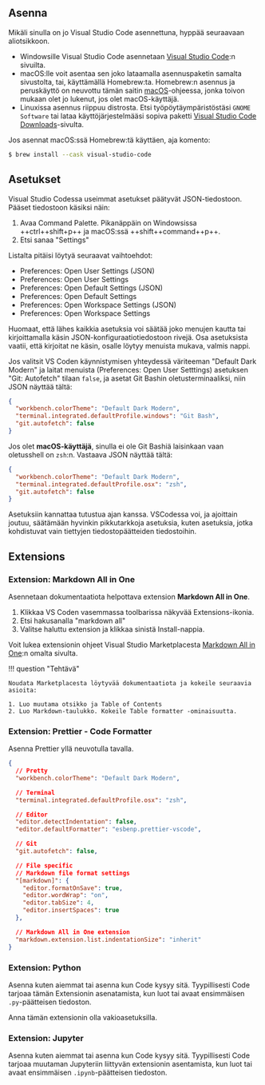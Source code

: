 ## Asenna

Mikäli sinulla on jo Visual Studio Code asennettuna, hyppää seuraavaan aliotsikkoon.

- Windowsille Visual Studio Code asennetaan [Visual Studio Code](https://code.visualstudio.com/download):n sivuilta.
- macOS:lle voit asentaa sen joko lataamalla asennuspaketin samalta sivustolta, tai, käyttämällä Homebrew:ta. Homebrew:n asennus ja peruskäyttö on neuvottu tämän saitin [macOS](macOS.md)-ohjeessa, jonka toivon mukaan olet jo lukenut, jos olet macOS-käyttäjä.
- Linuxissa asennus riippuu distrosta. Etsi työpöytäympäristöstäsi `GNOME Software` tai lataa käyttöjärjestelmääsi sopiva paketti [Visual Studio Code Downloads](https://code.visualstudio.com/download)-sivulta.

Jos asennat macOS:ssä Homebrew:tä käyttäen, aja komento:

```bash
$ brew install --cask visual-studio-code
```

## Asetukset

Visual Studio Codessa useimmat asetukset päätyvät JSON-tiedostoon. Pääset tiedostoon käsiksi näin:

1. Avaa Command Palette. Pikanäppäin on Windowsissa ++ctrl++shift+p++ ja macOS:ssä ++shift++command++p++.
2. Etsi sanaa "Settings"

Listalta pitäisi löytyä seuraavat vaihtoehdot:

- Preferences: Open User Settings (JSON)
- Preferences: Open User Settings
- Preferences: Open Default Settings (JSON)
- Preferences: Open Default Settings
- Preferences: Open Workspace Settings (JSON)
- Preferences: Open Workspace Settings

Huomaat, että lähes kaikkia asetuksia voi säätää joko menujen kautta tai kirjoittamalla käsin JSON-konfiguraatiotiedostoon rivejä. Osa asetuksista vaatii, että kirjoitat ne käsin, osalle löytyy menuista mukava, valmis nappi.

Jos valitsit VS Coden käynnistymisen yhteydessä väriteeman "Default Dark Modern" ja laitat menuista (Preferences: Open User Setttings) asetuksen "Git: Autofetch" tilaan `false`, ja asetat Git Bashin oletusterminaaliksi, niin JSON näyttää tältä:

```json
{
  "workbench.colorTheme": "Default Dark Modern",
  "terminal.integrated.defaultProfile.windows": "Git Bash",
  "git.autofetch": false
}
```

Jos olet **macOS-käyttäjä**, sinulla ei ole Git Bashiä laisinkaan vaan oletusshell on `zsh`:n. Vastaava JSON näyttää tältä:

```json
{
  "workbench.colorTheme": "Default Dark Modern",
  "terminal.integrated.defaultProfile.osx": "zsh",
  "git.autofetch": false
}
```

Asetuksiin kannattaa tutustua ajan kanssa. VSCodessa voi, ja ajoittain joutuu, säätämään hyvinkin pikkutarkkoja asetuksia, kuten asetuksia, jotka kohdistuvat vain tiettyjen tiedostopäätteiden tiedostoihin.

## Extensions

### Extension: Markdown All in One

Asennetaan dokumentaatiota helpottava extension **Markdown All in One**.

1. Klikkaa VS Coden vasemmassa toolbarissa näkyvää Extensions-ikonia.
2. Etsi hakusanalla "markdown all"
3. Valitse haluttu extension ja klikkaa sinistä Install-nappia.

Voit lukea extensionin ohjeet Visual Studio Marketplacesta [Markdown All in One](https://marketplace.visualstudio.com/items?itemName=yzhang.markdown-all-in-one):n omalta sivulta.

!!! question "Tehtävä"

    Noudata Marketplacesta löytyvää dokumentaatiota ja kokeile seuraavia asioita:

    1. Luo muutama otsikko ja Table of Contents
    2. Luo Markdown-taulukko. Kokeile Table formatter -ominaisuutta.

### Extension: Prettier - Code Formatter

Asenna Prettier yllä neuvotulla tavalla.

```json
{
  // Pretty
  "workbench.colorTheme": "Default Dark Modern",

  // Terminal
  "terminal.integrated.defaultProfile.osx": "zsh",

  // Editor
  "editor.detectIndentation": false,
  "editor.defaultFormatter": "esbenp.prettier-vscode",

  // Git
  "git.autofetch": false,

  // File specific
  // Markdown file format settings
  "[markdown]": {
    "editor.formatOnSave": true,
    "editor.wordWrap": "on",
    "editor.tabSize": 4,
    "editor.insertSpaces": true
  },

  // Markdown All in One extension
  "markdown.extension.list.indentationSize": "inherit"
}
```

### Extension: Python

Asenna kuten aiemmat tai asenna kun Code kysyy sitä. Tyypillisesti Code tarjoaa tämän Extensionin asenatamista, kun luot tai avaat ensimmäisen `.py`-päätteisen tiedoston.

Anna tämän extensionin olla vakioasetuksilla.

### Extension: Jupyter

Asenna kuten aiemmat tai asenna kun Code kysyy sitä. Tyypillisesti Code tarjoaa muutaman Jupyteriin liittyvän extensionin asentamista, kun luot tai avaat ensimmäisen `.ipynb`-päätteisen tiedoston.
